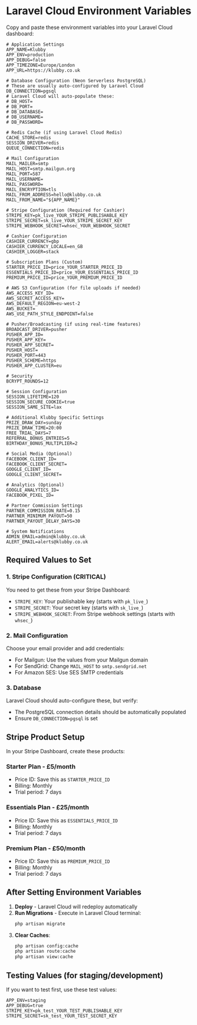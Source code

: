 # Laravel Cloud Environment Variables

Copy and paste these environment variables into your Laravel Cloud dashboard:

```env
# Application Settings
APP_NAME=Klubby
APP_ENV=production
APP_DEBUG=false
APP_TIMEZONE=Europe/London
APP_URL=https://klubby.co.uk

# Database Configuration (Neon Serverless PostgreSQL)
# These are usually auto-configured by Laravel Cloud
DB_CONNECTION=pgsql
# Laravel Cloud will auto-populate these:
# DB_HOST=
# DB_PORT=
# DB_DATABASE=
# DB_USERNAME=
# DB_PASSWORD=

# Redis Cache (if using Laravel Cloud Redis)
CACHE_STORE=redis
SESSION_DRIVER=redis
QUEUE_CONNECTION=redis

# Mail Configuration
MAIL_MAILER=smtp
MAIL_HOST=smtp.mailgun.org
MAIL_PORT=587
MAIL_USERNAME=
MAIL_PASSWORD=
MAIL_ENCRYPTION=tls
MAIL_FROM_ADDRESS=hello@klubby.co.uk
MAIL_FROM_NAME="${APP_NAME}"

# Stripe Configuration (Required for Cashier)
STRIPE_KEY=pk_live_YOUR_STRIPE_PUBLISHABLE_KEY
STRIPE_SECRET=sk_live_YOUR_STRIPE_SECRET_KEY
STRIPE_WEBHOOK_SECRET=whsec_YOUR_WEBHOOK_SECRET

# Cashier Configuration
CASHIER_CURRENCY=gbp
CASHIER_CURRENCY_LOCALE=en_GB
CASHIER_LOGGER=stack

# Subscription Plans (Custom)
STARTER_PRICE_ID=price_YOUR_STARTER_PRICE_ID
ESSENTIALS_PRICE_ID=price_YOUR_ESSENTIALS_PRICE_ID
PREMIUM_PRICE_ID=price_YOUR_PREMIUM_PRICE_ID

# AWS S3 Configuration (for file uploads if needed)
AWS_ACCESS_KEY_ID=
AWS_SECRET_ACCESS_KEY=
AWS_DEFAULT_REGION=eu-west-2
AWS_BUCKET=
AWS_USE_PATH_STYLE_ENDPOINT=false

# Pusher/Broadcasting (if using real-time features)
BROADCAST_DRIVER=pusher
PUSHER_APP_ID=
PUSHER_APP_KEY=
PUSHER_APP_SECRET=
PUSHER_HOST=
PUSHER_PORT=443
PUSHER_SCHEME=https
PUSHER_APP_CLUSTER=eu

# Security
BCRYPT_ROUNDS=12

# Session Configuration
SESSION_LIFETIME=120
SESSION_SECURE_COOKIE=true
SESSION_SAME_SITE=lax

# Additional Klubby Specific Settings
PRIZE_DRAW_DAY=sunday
PRIZE_DRAW_TIME=20:00
FREE_TRIAL_DAYS=7
REFERRAL_BONUS_ENTRIES=5
BIRTHDAY_BONUS_MULTIPLIER=2

# Social Media (Optional)
FACEBOOK_CLIENT_ID=
FACEBOOK_CLIENT_SECRET=
GOOGLE_CLIENT_ID=
GOOGLE_CLIENT_SECRET=

# Analytics (Optional)
GOOGLE_ANALYTICS_ID=
FACEBOOK_PIXEL_ID=

# Partner Commission Settings
PARTNER_COMMISSION_RATE=0.15
PARTNER_MINIMUM_PAYOUT=50
PARTNER_PAYOUT_DELAY_DAYS=30

# System Notifications
ADMIN_EMAIL=admin@klubby.co.uk
ALERT_EMAIL=alerts@klubby.co.uk
```

## Required Values to Set

### 1. **Stripe Configuration** (CRITICAL)
You need to get these from your Stripe Dashboard:
- `STRIPE_KEY`: Your publishable key (starts with `pk_live_`)
- `STRIPE_SECRET`: Your secret key (starts with `sk_live_`)
- `STRIPE_WEBHOOK_SECRET`: From Stripe webhook settings (starts with `whsec_`)

### 2. **Mail Configuration**
Choose your email provider and add credentials:
- For Mailgun: Use the values from your Mailgun domain
- For SendGrid: Change `MAIL_HOST` to `smtp.sendgrid.net`
- For Amazon SES: Use SES SMTP credentials

### 3. **Database** 
Laravel Cloud should auto-configure these, but verify:
- The PostgreSQL connection details should be automatically populated
- Ensure `DB_CONNECTION=pgsql` is set

## Stripe Product Setup

In your Stripe Dashboard, create these products:

### Starter Plan - £5/month
- Price ID: Save this as `STARTER_PRICE_ID`
- Billing: Monthly
- Trial period: 7 days

### Essentials Plan - £25/month
- Price ID: Save this as `ESSENTIALS_PRICE_ID`
- Billing: Monthly
- Trial period: 7 days

### Premium Plan - £50/month
- Price ID: Save this as `PREMIUM_PRICE_ID`
- Billing: Monthly
- Trial period: 7 days

## After Setting Environment Variables

1. **Deploy** - Laravel Cloud will redeploy automatically
2. **Run Migrations** - Execute in Laravel Cloud terminal:
   ```bash
   php artisan migrate
   ```
3. **Clear Caches**:
   ```bash
   php artisan config:cache
   php artisan route:cache
   php artisan view:cache
   ```

## Testing Values (for staging/development)

If you want to test first, use these test values:
```env
APP_ENV=staging
APP_DEBUG=true
STRIPE_KEY=pk_test_YOUR_TEST_PUBLISHABLE_KEY
STRIPE_SECRET=sk_test_YOUR_TEST_SECRET_KEY